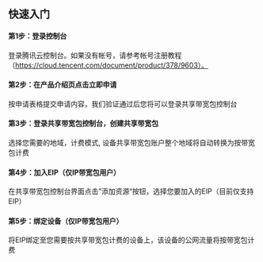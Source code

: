 ## 快速入门
#### 第1步：登录控制台
登录腾讯云控制台。如果没有帐号，请参考帐号注册教程（https://cloud.tencent.com/document/product/378/9603）。
#### 第2步：在产品介绍页点击立即申请
按申请表格提交申请内容，我们验证通过后您将可以登录共享带宽包控制台
#### 第3步：登录共享带宽包控制台，创建共享带宽包
选择您需要的地域，计费模式, 设备共享带宽包账户整个地域将自动转换为按带宽包计费
#### 第4步：加入EIP（仅IP带宽包用户）
在共享带宽包控制台界面点击”添加资源“按钮，选择您要加入的EIP（目前仅支持EIP）
#### 第5步：绑定设备（仅IP带宽包用户）
将EIP绑定至您需要按共享带宽包计费的设备上，该设备的公网流量将按带宽包计费
